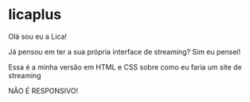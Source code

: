 # licaplus
Olá sou eu a Lica!

Já pensou em ter a sua própria interface de streaming? Sim eu pensei!

Essa é a minha versão em HTML e CSS sobre como eu faria um site de streaming

NÃO É RESPONSIVO!
